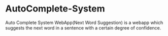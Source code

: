 # AutoComplete-System
Auto Complete System WebApp(Next Word Suggestion) is a webapp which suggests the next word in a sentence with a certain degree of confidence.
